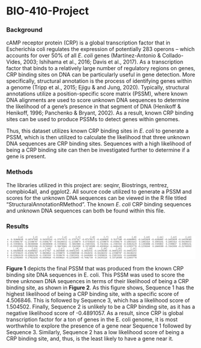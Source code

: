 # BIO-410-Project

### Background
cAMP receptor protein (CRP) is a global transcription factor that in Escherichia coli  regulates the expression of potentially 283 operons – which accounts for over 50% of all *E*. *coli* genes (Martı́nez-Antonio & Collado-Vides, 2003; Ishihama et al., 2016; Davis et al., 2017).  As a transcription factor that binds to a relatively large number of regulatory regions on genes, CRP binding sites on DNA can be particularly useful in gene detection. More specifically, structural annotation is the process of identifying genes within a genome (Tripp et al., 2015; Ejigu & and Jung, 2020). Typically, structural annotations utilize a position-specific score matrix (PSSM), where known DNA alignments are used to score unknown DNA sequences to determine the likelihood of a gene’s presence in that segment of DNA (Henikoff & Henikoff, 1996; Panchenko & Bryant, 2002). As a result, known CRP binding sites can be used to produce PSSMs to detect genes within genomes. 

Thus, this dataset utilizes known CRP binding sites in *E*. *coli* to generate a PSSM, which is then utilized to calculate the likelihood that three unknown DNA sequences are CRP binding sites. Sequences with a high likelihood of being a CRP binding site can then be investigated further to determine if a gene is present. 

### Methods
The libraries utilized in this project are: seqinr, Biostrings, rentrez, compbio4all, and ggplot2. All source code utilized to generate a PSSM and scores for the unknown DNA sequences can be viewed in the R file titled “StructuralAnnotationRMethod”. The known *E*. *coli* CRP binding sequences and unknown DNA sequences can both be found within this file. 

### Results
![](StructuralAnnotationPSSM.png)

**Figure 1** depicts the final PSSM that was produced from the known CRP binding site DNA sequences in E. coli. This PSSM was used to score the three unknown DNA sequences in terms of their likelihood of being a CRP binding site, as shown in **Figure 2**. As this figure shows, Sequence 1 has the highest likelihood of being a CRP binding site, with a specific score of 4.506846. This is followed by Sequence 3, which has a likelihood score of 1.504502. Finally, Sequence 2 is unlikely to be a CRP binding site, as it has a negative likelihood score of -0.4891057. As a result, since CRP is global transcription factor for a ton of genes in the E. coli genome, it is most worthwhile to explore the presence of a gene near Sequence 1 followed by Sequence 3. Similarly, Sequence 2 has a low likelihood score of being a CRP binding site, and, thus, is the least likely to have a gene near it. 
